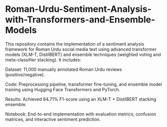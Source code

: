 # Roman-Urdu-Sentiment-Analysis-with-Transformers-and-Ensemble-Models

This repository contains the implementation of a sentiment analysis framework for Roman Urdu social media text using advanced transformer models (XLM-T, DistilBERT) and ensemble techniques (weighted voting and meta-classifier stacking). It includes:

Dataset: 11,000 manually annotated Roman Urdu reviews (positive/negative).

Code: Preprocessing pipeline, transformer fine-tuning, and ensemble model training using Hugging Face Transformers and PyTorch.

Results: Achieved 84.71% F1-score using an XLM-T + DistilBERT stacking ensemble.

Notebook: End-to-end implementation with evaluation metrics, confusion matrices, and interactive sentiment prediction.
